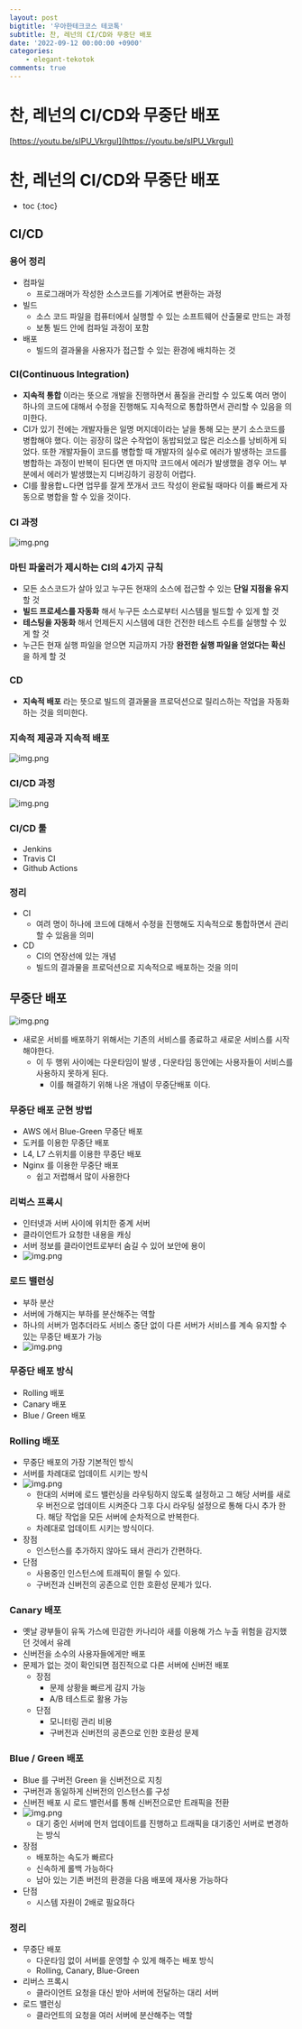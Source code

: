 ```yaml
---
layout: post
bigtitle: '우아한테크코스 테코톡'
subtitle: 찬, 레넌의 CI/CD와 무중단 배포
date: '2022-09-12 00:00:00 +0900'
categories:
    - elegant-tekotok
comments: true
---
```


# 찬, 레넌의 CI/CD와 무중단 배포
[https://youtu.be/sIPU_VkrguI](https://youtu.be/sIPU_VkrguI)

# 찬, 레넌의 CI/CD와 무중단 배포
* toc
{:toc}

## CI/CD

### 용어 정리
+ 컴파일
  + 프로그래머가 작성한 소스코드를 기계어로 변환하는 과정
+ 빌드
  + 소스 코드 파일을 컴퓨터에서 실행할 수 있는 소프트웨어 산출물로 만드는 과정
  + 보통 빌드 안에 컴파일 과정이 포함
+ 배포
  + 빌드의 결과물을 사용자가 접근할 수 있는 환경에 배치하는 것

### CI(Continuous Integration)
+ __지속적 통합__ 이라는 뜻으로 개발을 진행하면서 품질을 관리할 수 있도록 여러 명이 하나의 코드에 대해서 수정을 진행해도 지속적으로 통합하면서 관리할 수 있음을 의미한다.
+ CI가 있기 전에는 개발자들은 일명 머지데이라는 날을 통해 모는 분기 소스코드를 병합해야 했다. 이는 굉장히 많은 수작업이 동밥되었고 많은 리소스를 낭비하게 되었다. 또한 개발자들이 코드를 병합할 때 개발자의 실수로 에러가 발생하는 코드를 병합하는 과정이
반복이 된다면 맨 마지막 코드에서 에러가 발생했을 경우 어느 부분에서 에러가 발생했는지 디버깅하기 굉장히 어렵다.
+ CI를 활용합ㄴ다면 업무를 잘게 쪼개서 코드 작성이 완료될 때마다 이를 빠르게 자동으로 병합을 할 수 있을 것이다. 

### CI 과정 
![img.png](/assets/img/elegant-tekotok/CI.png)

### 마틴 파울러가 제시하는 CI의 4가지 규칙
+ 모든 소스코드가 살아 있고 누구든 현재의 소스에 접근할 수 있는 __단일 지점을 유지__ 할 것 
+ __빌드 프로세스를 자동화__ 해서 누구든 소스로부터 시스템을 빌드할 수 있게 할 것
+ __테스팅을 자동화__ 해서 언제든지 시스템에 대한 건전한 테스트 수트를 실행할 수 있게 할 것 
+ 누근든 현재 실행 파일을 얻으면 지금까지 가장 __완전한 실행 파일을 얻었다는 확신__ 을 하게 할 것 

### CD
+ __지속적 배포__ 라는 뜻으로 빌드의 결과물을 프로덕션으로 릴리스하는 작업을 자동화하는 것을 의미한다.

### 지속적 제공과 지속적 배포
![img.png](/assets/img/elegant-tekotok/CD.png)

### CI/CD 과정
![img.png](/assets/img/elegant-tekotok/CI-CD.png)

### CI/CD 툴
+ Jenkins
+ Travis CI
+ Github Actions

### 정리
+ CI
  + 여려 명이 하나에 코드에 대해서 수정을 진행해도 지속적으로 통합하면서 관리할 수 있음을 의미
+ CD
  + CI의 연장선에 있는 개념
  + 빌드의 결과물을 프로덕션으로 지속적으로 배포하는 것을 의미

## 무중단 배포 
![img.png](/assets/img/elegant-tekotok/deployment.png)

+ 새로운 서비를 배포하기 위해서는 기존의 서비스를 종료하고 새로운 서비스를 시작해야한다. 
  + 이 두 행위 사이에는 다운타임이 발생 , 다운타임 동안에는 사용자들이 서비스를 사용하지 못하게 된다. 
    + 이를 해결하기 위해 나온 개념이 무중단배포 이다.

### 무중단 배포 군현 방법
+ AWS 에서 Blue-Green 무중단 배포
+ 도커를 이용한 무중단 배포
+ L4, L7 스위치를 이용한 무중단 배포
+ Nginx 를 이용한 무중단 배포 
  + 쉽고 저렵해서 많이 사용한다

### 리벅스 프록시
+ 인터넷과 서버 사이에 위치한 중계 서버
+ 클라이언트가 요청한 내용을 캐싱
+ 서버 정보를 클라이언트로부터 숨길 수 있어 보안에 용이
+ ![img.png](/assets/img/elegant-tekotok/deployment2.png)

### 로드 밸런싱
+ 부하 분산
+ 서버에 가해지는 부하를 분산해주는 역할
+ 하나의 서버가 멈추더라도 서비스 중단 없이 다른 서버가 서비스를 계속 유지할 수 있는 무중단 배포가 가능
+ ![img.png](/assets/img/elegant-tekotok/deployment3.png)

### 무중단 배포 방식
+ Rolling 배포
+ Canary 배포
+ Blue / Green 배포 

### Rolling 배포
+ 무중단 배포의 가장 기본적인 방식
+ 서버를 차례대로 업데이트 시키는 방식 
+ ![img.png](/assets/img/elegant-tekotok/deployment4.png)
  + 한대의 서버에 로드 밸런싱을 라우팅하지 않도록 설정하고 그 해당 서버를 새로우 버전으로 업데이트 시켜준다 그후 다시 라우팅 설정으로 통해 다시 추가 한다. 
  해당 작업을 모든 서버에 순차적으로 반복한다.
  + 차례대로 업데이트 시키는 방식이다.
+ 장점
  + 인스턴스를 추가하지 않아도 돼서 관리가 간편하다.
+ 단점
  + 사용중인 인스턴스에 트래픽이 몰릴 수 있다.
  + 구버전과 신버전의 공존으로 인한 호환성 문제가 있다.

### Canary 배포
+ 옛날 광부들이 유독 가스에 민감한 카나리아 새를 이용해 가스 누출 위험을 감지했던 것에서 유례
+ 신버전을 소수의 사용자들에게만 배포
+ 문제가 없는 것이 확인되면 점진적으로 다른 서버에 신버전 배포
  + 장점
    + 문제 상황을 빠르게 감지 가능
    + A/B 테스트로 활용 가능
  + 단점
    + 모니터링 관리 비용
    + 구버전과 신버전의 공존으로 인한 호환성 문제 

### Blue / Green 배포 
+ Blue 를 구버전 Green 을 신버전으로 지칭
+ 구버전과 동일하게 신버전의 인스턴스를 구성
+ 신버전 배포 시 로드 밸런서를 통해 신버전으로만 트래픽을 전환
+ ![img.png](/assets/img/elegant-tekotok/deployment5.png)
  + 대기 중인 서버에 먼저 업데이트를 진행하고 트래픽을 대기중인 서버로 변경하는 방식 
+ 장점
  + 배포하는 속도가 빠르다
  + 신속하게 롤백 가능하다
  + 남아 있는 기존 버전의 환경을 다음 배포에 재사용 가능하다
+ 단점
  + 시스템 자원이 2배로 필요하다

### 정리
+ 무중단 배포 
  + 다운타임 없이 서버를 운영할 수 있게 해주는 배포 방식
  + Rolling, Canary, Blue-Green
+ 리버스 프록시
  + 클라이언트 요청을 대신 받아 서버에 전달하는 대리 서버
+ 로드 밸런싱
  + 클라언트의 요청을 여러 서버에 분산해주는 역할
